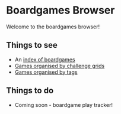 # Boardgames Browser

Welcome to the boardgames browser!

## Things to see

- An [index of boardgames](./browser/README.md)
- [Games organised by challenge grids](./grids/README.md)
- [Games organised by tags](./tags/README.md)

## Things to do

- Coming soon - boardgame play tracker!